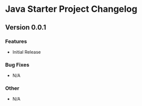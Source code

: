 # Java Starter Project Changelog

## Version 0.0.1
### Features
- Initial Release
### Bug Fixes
- N/A
### Other
- N/A

